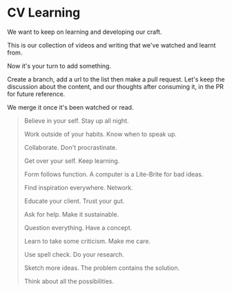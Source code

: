 # CV Learning

We want to keep on learning and developing our craft.

This is our collection of videos and writing that we've watched and learnt from.

Now it's your turn to add something.

Create a branch, add a url to the list then make a pull request. Let's keep the
discussion about the content, and our thoughts after consuming it, in the PR 
for future reference.

We merge it once it's been watched or read.

> Believe in your self.
> Stay up all night.
>
> Work outside of your habits.
> Know when to speak up.
>
> Collaborate.
> Don't procrastinate.
>
> Get over your self.
> Keep learning.
>
> Form follows function.
> A computer is a Lite-Brite for bad ideas.
>
> Find inspiration everywhere.
> Network.
>
> Educate your client.
> Trust your gut.
>
> Ask for help.
> Make it sustainable.
>
> Question everything.
> Have a concept.
>
> Learn to take some criticism.
> Make me care.
>
> Use spell check.
> Do your research.
>
> Sketch more ideas.
> The problem contains the solution.
>
> Think about all the possibilities.
